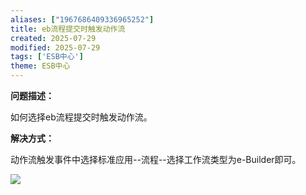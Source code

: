 ```yaml
---
aliases: ["1967686409336965252"]
title: eb流程提交时触发动作流
created: 2025-07-29
modified: 2025-07-29
tags: ['ESB中心']
theme: ESB中心
---
```


**问题描述：**

如何选择eb流程提交时触发动作流。

**解决方式：**

动作流触发事件中选择标准应用--流程--选择工作流类型为e-Builder即可。

![](https://myhelpdoc.oss-cn-heyuan.aliyuncs.com/mdimages/9ef79e483c67559ea50fe59b069977c8.jpg)